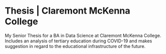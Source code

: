 # Thesis | Claremont McKenna College
My Senior Thesis for a BA in Data Science at Claremont McKenna College. Includes an analysis of tertiary education during COVID-19 and makes suggestion in regard to the educational infrastructure of the future.
